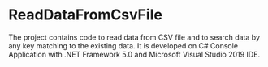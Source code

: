 # ReadDataFromCsvFile
The project contains code to read data from CSV file and to search data by any key matching to the existing data. It is developed on C# Console Application with .NET Framework 5.0 and Microsoft Visual Studio 2019 IDE.
